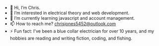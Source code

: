 - 👋 Hi, I’m Chris.
- 👀 I’m interested in electrical theory and web development.
- 🌱 I’m currently learning javascript and account management.
- 📫 How to reach me? chrisjones5452@outlook.com
- ⚡ Fun fact: I've been a blue collar electrician for over 10 years, and my hobbies are reading and writing fiction, coding, and fishing.

<!---
Sparky-turned-Coder/Sparky-turned-Coder is a ✨ special ✨ repository because its `README.md` (this file) appears on your GitHub profile.
You can click the Preview link to take a look at your changes.
--->

